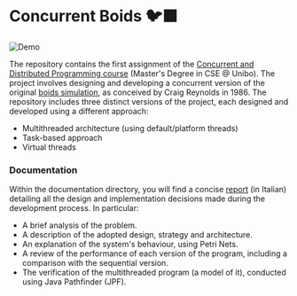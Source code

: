 # Concurrent Boids 🐦‍⬛
![Demo](doc/images/demo.gif)

The repository contains the first assignment of the [Concurrent and Distributed Programming course](https://www.unibo.it/en/study/course-units-transferable-skills-moocs/course-unit-catalogue/course-unit/2024/412598) (Master's Degree in CSE @ Unibo). The project involves designing and developing a concurrent version of the original [boids simulation](https://en.wikipedia.org/wiki/Boids), as conceived by Craig Reynolds in 1986. The repository includes three distinct versions of the project, each designed and developed using a different approach:
- Multithreaded architecture (using default/platform threads)
- Task-based approach
- Virtual threads

### Documentation
Within the documentation directory, you will find a concise [report](doc/report.md) (in Italian) detailing all the design and implementation decisions made during the development process. In particular:
- A brief analysis of the problem.
- A description of the adopted design, strategy and architecture.
- An explanation of the system's behaviour, using Petri Nets.
- A review of the performance of each version of the program, including a comparison with the sequential version.
- The verification of the multithreaded program (a model of it), conducted using Java Pathfinder (JPF).
